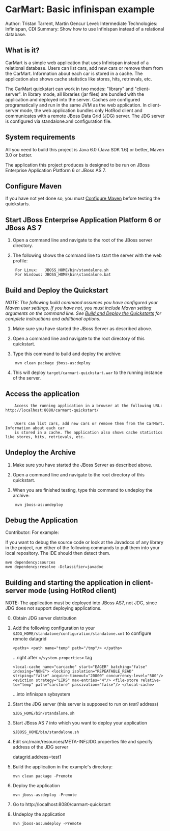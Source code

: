 CarMart: Basic infinispan example
=================================
Author: Tristan Tarrent, Martin Gencur
Level: Intermediate
Technologies: Infinispan, CDI
Summary: Show how to use Infinispan instead of a relational database.

What is it?
-----------

CarMart is a simple web application that uses Infinispan instead of a relational database.
Users can list cars, add new cars or remove them from the CarMart. Information about each car
is stored in a cache. The application also shows cache statistics like stores, hits, retrievals, etc.

The CarMart quickstart can work in two modes: "library" and "client-server". In library mode, 
all libraries (jar files) are bundled with the application and deployed into the server. Caches are
configured programatically and run in the same JVM as the web application. In client-server mode, 
the web application bundles only HotRod client and communicates with a remote JBoss Data Grid (JDG) server. 
The JDG server is configured via standalone.xml configuration file.


System requirements
-------------------

All you need to build this project is Java 6.0 (Java SDK 1.6) or better, Maven 3.0 or better.

The application this project produces is designed to be run on JBoss Enterprise Application Platform 6 or JBoss AS 7. 

 
Configure Maven
---------------

If you have not yet done so, you must [Configure Maven](../README.md#configure-maven-) before testing the quickstarts.


Start JBoss Enterprise Application Platform 6 or JBoss AS 7
-------------------------

1. Open a command line and navigate to the root of the JBoss server directory.
2. The following shows the command line to start the server with the web profile:

        For Linux:   JBOSS_HOME/bin/standalone.sh
        For Windows: JBOSS_HOME\bin\standalone.bat


Build and Deploy the Quickstart
-------------------------

_NOTE: The following build command assumes you have configured your Maven user settings. If you have not, you must include Maven setting arguments on the command line. See [Build and Deploy the Quickstarts](../README.md#buildanddeploy) for complete instructions and additional options._

1. Make sure you have started the JBoss Server as described above.
2. Open a command line and navigate to the root directory of this quickstart.
3. Type this command to build and deploy the archive:

        mvn clean package jboss-as:deploy
        
4. This will deploy `target/carmart-quickstart.war` to the running instance of the server.
 

Access the application
---------------------

        Access the running application in a browser at the following URL:  http://localhost:8080/carmart-quickstart/


        Users can list cars, add new cars or remove them from the CarMart. Information about each car
        is stored in a cache. The application also shows cache statistics like stores, hits, retrievals, etc.


Undeploy the Archive
--------------------

1. Make sure you have started the JBoss Server as described above.
2. Open a command line and navigate to the root directory of this quickstart.
3. When you are finished testing, type this command to undeploy the archive:

        mvn jboss-as:undeploy


Debug the Application
------------------------------------

Contributor: For example: 

If you want to debug the source code or look at the Javadocs of any library in the project, run either of the following commands to pull them into your local repository. The IDE should then detect them.

    mvn dependency:sources
    mvn dependency:resolve -Dclassifier=javadoc




Building and starting the application in client-server mode (using HotRod client)
---------------------------------------------------------------------------------

NOTE: The application must be deployed into JBoss AS7, not JDG, since JDG does not support deploying applications. 

0) Obtain JDG server distribution

1) Add the following configuration to your `$JDG_HOME/standalone/configuration/standalone.xml` to configure
   remote datagrid

    `<paths>
        <path name="temp" path="/tmp"/>
     </paths>`
    
    ...right after `</system-properties>` tag

    `<local-cache name="carcache" start="EAGER" batching="false" indexing="NONE">
        <locking isolation="REPEATABLE_READ" striping="false" acquire-timeout="20000" concurrency-level="500"/>
        <eviction strategy="LIRS" max-entries="4"/>
        <file-store relative-to="temp" path="carstore" passivation="false"/>
     </local-cache>`
    
    ...into infinispan sybsystem
   
2) Start the JDG server (this server is supposed to run on *test1* address)
    
    `$JDG_HOME/bin/standalone.sh`

3) Start JBoss AS 7 into which you want to deploy your application

    `$JBOSS_HOME/bin/standalone.sh`

4) Edit src/main/resources/META-INF/JDG.properties file and specify address of the JDG server

    datagrid.address=test1

5) Build the application in the example's directory:

    `mvn clean package -Premote`

6) Deploy the application

    `mvn jboss-as:deploy -Premote`

7) Go to http://localhost:8080/carmart-quickstart

8) Undeploy the application

    `mvn jboss-as:undeploy -Premote`


